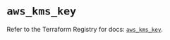 # `aws_kms_key`

Refer to the Terraform Registry for docs: [`aws_kms_key`](https://registry.terraform.io/providers/hashicorp/aws/5.100.0/docs/resources/kms_key).
